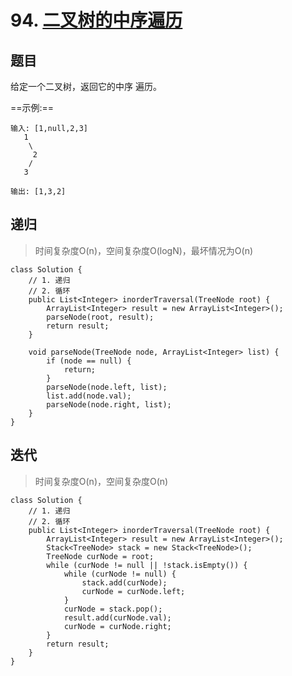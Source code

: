 # 94. [二叉树的中序遍历](https://leetcode-cn.com/problems/binary-tree-inorder-traversal/)

## 题目

给定一个二叉树，返回它的中序 遍历。

==示例:==

```
输入: [1,null,2,3]
   1
    \
     2
    /
   3

输出: [1,3,2]
```

## 递归

> 时间复杂度O(n)，空间复杂度O(logN)，最坏情况为O(n)

```
class Solution {
    // 1. 递归
    // 2. 循环
    public List<Integer> inorderTraversal(TreeNode root) {
        ArrayList<Integer> result = new ArrayList<Integer>();
        parseNode(root, result);
        return result;
    }

    void parseNode(TreeNode node, ArrayList<Integer> list) {
        if (node == null) {
            return;
        }
        parseNode(node.left, list);
        list.add(node.val);
        parseNode(node.right, list);
    }
}
```

## 迭代

> 时间复杂度O(n)，空间复杂度O(n)

```
class Solution {
    // 1. 递归
    // 2. 循环
    public List<Integer> inorderTraversal(TreeNode root) {
        ArrayList<Integer> result = new ArrayList<Integer>();
        Stack<TreeNode> stack = new Stack<TreeNode>();
        TreeNode curNode = root;
        while (curNode != null || !stack.isEmpty()) {
            while (curNode != null) {
                stack.add(curNode);
                curNode = curNode.left;
            }
            curNode = stack.pop();
            result.add(curNode.val);
            curNode = curNode.right;
        }
        return result;
    }
}
```

